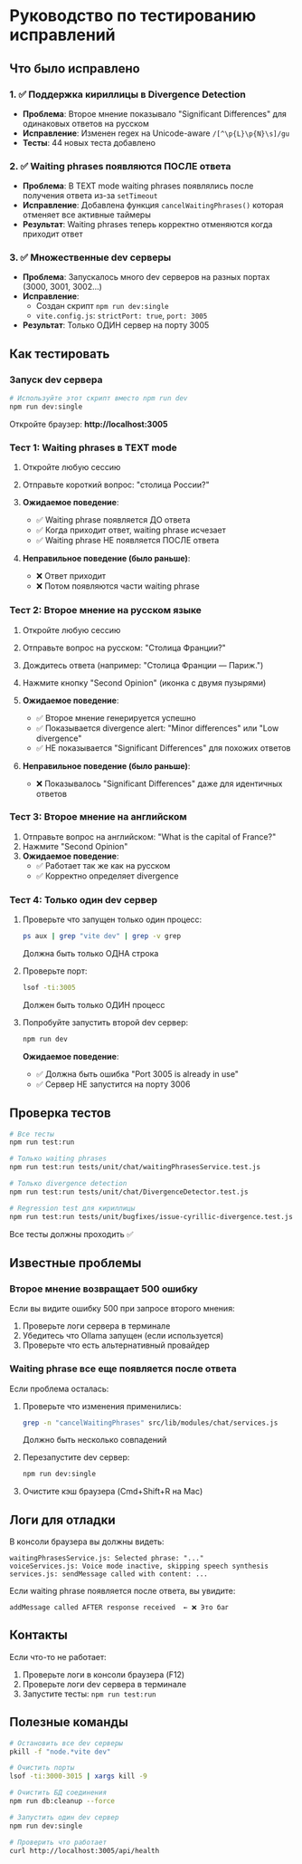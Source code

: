 # Руководство по тестированию исправлений

## Что было исправлено

### 1. ✅ Поддержка кириллицы в Divergence Detection

- **Проблема**: Второе мнение показывало "Significant Differences" для одинаковых ответов на русском
- **Исправление**: Изменен regex на Unicode-aware `/[^\p{L}\p{N}\s]/gu`
- **Тесты**: 44 новых теста добавлено

### 2. ✅ Waiting phrases появляются ПОСЛЕ ответа

- **Проблема**: В TEXT mode waiting phrases появлялись после получения ответа из-за `setTimeout`
- **Исправление**: Добавлена функция `cancelWaitingPhrases()` которая отменяет все активные таймеры
- **Результат**: Waiting phrases теперь корректно отменяются когда приходит ответ

### 3. ✅ Множественные dev серверы

- **Проблема**: Запускалось много dev серверов на разных портах (3000, 3001, 3002...)
- **Исправление**:
  - Создан скрипт `npm run dev:single`
  - `vite.config.js`: `strictPort: true`, `port: 3005`
- **Результат**: Только ОДИН сервер на порту 3005

## Как тестировать

### Запуск dev сервера

```bash
# Используйте этот скрипт вместо npm run dev
npm run dev:single
```

Откройте браузер: **http://localhost:3005**

### Тест 1: Waiting phrases в TEXT mode

1. Откройте любую сессию
2. Отправьте короткий вопрос: "столица России?"
3. **Ожидаемое поведение**:
   - ✅ Waiting phrase появляется ДО ответа
   - ✅ Когда приходит ответ, waiting phrase исчезает
   - ✅ Waiting phrase НЕ появляется ПОСЛЕ ответа

4. **Неправильное поведение (было раньше)**:
   - ❌ Ответ приходит
   - ❌ Потом появляются части waiting phrase

### Тест 2: Второе мнение на русском языке

1. Откройте любую сессию
2. Отправьте вопрос на русском: "Столица Франции?"
3. Дождитесь ответа (например: "Столица Франции — Париж.")
4. Нажмите кнопку "Second Opinion" (иконка с двумя пузырями)
5. **Ожидаемое поведение**:
   - ✅ Второе мнение генерируется успешно
   - ✅ Показывается divergence alert: "Minor differences" или "Low divergence"
   - ✅ НЕ показывается "Significant Differences" для похожих ответов

6. **Неправильное поведение (было раньше)**:
   - ❌ Показывалось "Significant Differences" даже для идентичных ответов

### Тест 3: Второе мнение на английском

1. Отправьте вопрос на английском: "What is the capital of France?"
2. Нажмите "Second Opinion"
3. **Ожидаемое поведение**:
   - ✅ Работает так же как на русском
   - ✅ Корректно определяет divergence

### Тест 4: Только один dev сервер

1. Проверьте что запущен только один процесс:

   ```bash
   ps aux | grep "vite dev" | grep -v grep
   ```

   Должна быть только ОДНА строка

2. Проверьте порт:

   ```bash
   lsof -ti:3005
   ```

   Должен быть только ОДИН процесс

3. Попробуйте запустить второй dev сервер:
   ```bash
   npm run dev
   ```
   **Ожидаемое поведение**:
   - ✅ Должна быть ошибка "Port 3005 is already in use"
   - ✅ Сервер НЕ запустится на порту 3006

## Проверка тестов

```bash
# Все тесты
npm run test:run

# Только waiting phrases
npm run test:run tests/unit/chat/waitingPhrasesService.test.js

# Только divergence detection
npm run test:run tests/unit/chat/DivergenceDetector.test.js

# Regression test для кириллицы
npm run test:run tests/unit/bugfixes/issue-cyrillic-divergence.test.js
```

Все тесты должны проходить ✅

## Известные проблемы

### Второе мнение возвращает 500 ошибку

Если вы видите ошибку 500 при запросе второго мнения:

1. Проверьте логи сервера в терминале
2. Убедитесь что Ollama запущен (если используется)
3. Проверьте что есть альтернативный провайдер

### Waiting phrase все еще появляется после ответа

Если проблема осталась:

1. Проверьте что изменения применились:

   ```bash
   grep -n "cancelWaitingPhrases" src/lib/modules/chat/services.js
   ```

   Должно быть несколько совпадений

2. Перезапустите dev сервер:

   ```bash
   npm run dev:single
   ```

3. Очистите кэш браузера (Cmd+Shift+R на Mac)

## Логи для отладки

В консоли браузера вы должны видеть:

```
waitingPhrasesService.js: Selected phrase: "..."
voiceServices.js: Voice mode inactive, skipping speech synthesis
services.js: sendMessage called with content: ...
```

Если waiting phrase появляется после ответа, вы увидите:

```
addMessage called AFTER response received  ← ❌ Это баг
```

## Контакты

Если что-то не работает:

1. Проверьте логи в консоли браузера (F12)
2. Проверьте логи dev сервера в терминале
3. Запустите тесты: `npm run test:run`

## Полезные команды

```bash
# Остановить все dev серверы
pkill -f "node.*vite dev"

# Очистить порты
lsof -ti:3000-3015 | xargs kill -9

# Очистить БД соединения
npm run db:cleanup --force

# Запустить один dev сервер
npm run dev:single

# Проверить что работает
curl http://localhost:3005/api/health
```
